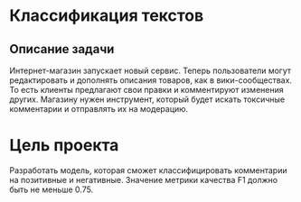 # Классификация текстов

## Описание задачи
Интернет-магазин запускает новый сервис. Теперь пользователи могут редактировать и дополнять описания товаров, как в вики-сообществах. 
То есть клиенты предлагают свои правки и комментируют изменения других. 
Магазину нужен инструмент, который будет искать токсичные комментарии и отправлять их на модерацию.

# Цель проекта
Разработать модель, которая сможет классифицировать комментарии на позитивные и негативные. Значение метрики качества F1 должно быть не меньше 0.75.
